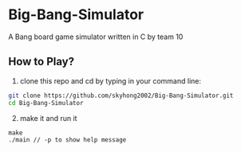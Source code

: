 # Big-Bang-Simulator
A Bang board game simulator written in C by team 10

## How to Play?

1. clone this repo and cd by typing in your command line:

```sh
git clone https://github.com/skyhong2002/Big-Bang-Simulator.git
cd Big-Bang-Simulator
```

2. make it and run it 

```
make
./main // -p to show help message
```

